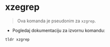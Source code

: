 # xzegrep

> Ova komanda je pseudonim za `xzgrep`.

- Pogledaj dokumentaciju za izvornu komandu:

`tldr xzgrep`
